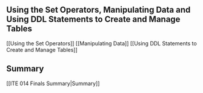 ## Using the Set Operators, Manipulating Data and Using DDL Statements to Create and Manage Tables
[[Using the Set Operators]]
[[Manipulating Data]]
[[Using DDL Statements to Create and Manage Tables]]

## Summary
[[ITE 014 Finals Summary|Summary]]